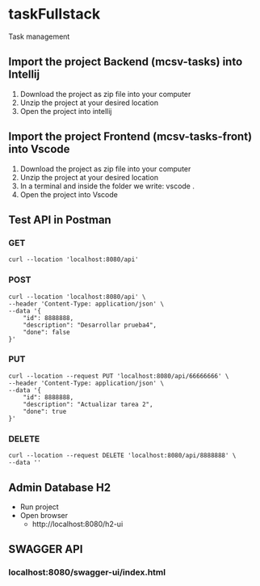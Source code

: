 # taskFullstack
Task management

## Import the project Backend (mcsv-tasks) into Intellij

  1. Download the project as zip file into your computer
  2. Unzip the project at your desired location
  3. Open the project into intellij

## Import the project Frontend (mcsv-tasks-front) into Vscode

  1. Download the project as zip file into your computer
  2. Unzip the project at your desired location
  3. In a terminal and inside the folder we write: vscode .
  4. Open the project into Vscode

## Test API in Postman

### GET  
    curl --location 'localhost:8080/api'
### POST 
    
    curl --location 'localhost:8080/api' \
    --header 'Content-Type: application/json' \
    --data '{
        "id": 8888888,
        "description": "Desarrollar prueba4",
        "done": false
    }'

### PUT 
    
    curl --location --request PUT 'localhost:8080/api/66666666' \
    --header 'Content-Type: application/json' \
    --data '{
        "id": 8888888,
        "description": "Actualizar tarea 2",
        "done": true
    }'
### DELETE 
    
    curl --location --request DELETE 'localhost:8080/api/8888888' \
    --data ''
    
## Admin Database H2

  * Run project
  * Open browser
     * http://localhost:8080/h2-ui
       
## SWAGGER API

### localhost:8080/swagger-ui/index.html 


